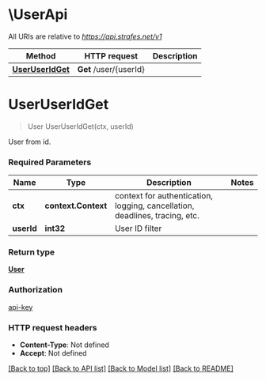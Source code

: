 # \UserApi

All URIs are relative to *https://api.strafes.net/v1*

Method | HTTP request | Description
------------- | ------------- | -------------
[**UserUserIdGet**](UserApi.md#UserUserIdGet) | **Get** /user/{userId} | 


# **UserUserIdGet**
> User UserUserIdGet(ctx, userId)


User from id.

### Required Parameters

Name | Type | Description  | Notes
------------- | ------------- | ------------- | -------------
 **ctx** | **context.Context** | context for authentication, logging, cancellation, deadlines, tracing, etc.
  **userId** | **int32**| User ID filter | 

### Return type

[**User**](User.md)

### Authorization

[api-key](../README.md#api-key)

### HTTP request headers

 - **Content-Type**: Not defined
 - **Accept**: Not defined

[[Back to top]](#) [[Back to API list]](../README.md#documentation-for-api-endpoints) [[Back to Model list]](../README.md#documentation-for-models) [[Back to README]](../README.md)

